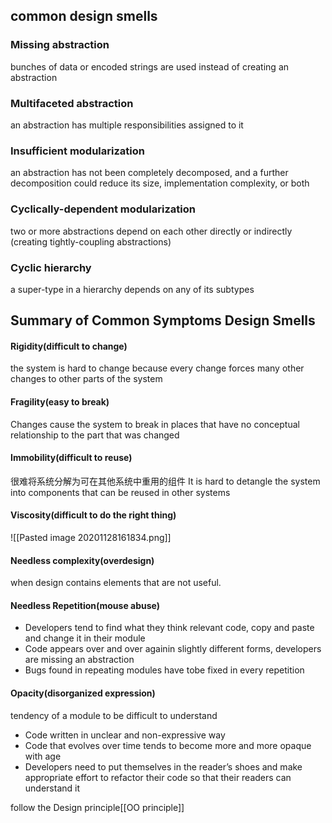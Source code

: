 ## common design smells
### Missing abstraction
bunches of data or encoded strings are used instead of creating an abstraction
### Multifaceted abstraction
an abstraction has multiple responsibilities assigned to it
### Insufficient modularization
an abstraction has not been completely decomposed, and a further decomposition could reduce its size, implementation complexity, or both
### Cyclically-dependent modularization
two or more abstractions depend on each other directly or indirectly (creating tightly-coupling abstractions)
### Cyclic hierarchy
a super-type in a hierarchy depends on any of its subtypes

## Summary of Common Symptoms Design Smells

#### Rigidity(difficult to change)
the system is hard to change because every change forces many other changes to other parts of the system
#### Fragility(easy to break)
Changes cause the system to break in places that have no conceptual relationship to the part that was changed 
#### Immobility(difficult to reuse)
很难将系统分解为可在其他系统中重用的组件
It is hard to detangle the system into components that can be reused in other systems   
#### Viscosity(difficult to do the right thing)
![[Pasted image 20201128161834.png]]
#### Needless complexity(overdesign)
when design contains elements that are not useful. 
#### Needless Repetition(mouse abuse)
- Developers tend to find what they think relevant code, copy and paste and change it in their module
- Code appears over and over againin slightly different forms, developers are missing an abstraction 
- Bugs found in repeating modules have tobe fixed in every repetition 
#### Opacity(disorganized expression)
tendency of a module to be difficult to understand
- Code written in unclear and non-expressive way
- Code that evolves over time tends to become more and more opaque with age
- Developers need to put themselves in the reader’s shoes and make appropriate effort to refactor their code so that their readers can understand it 

follow the Design principle[[OO principle]]